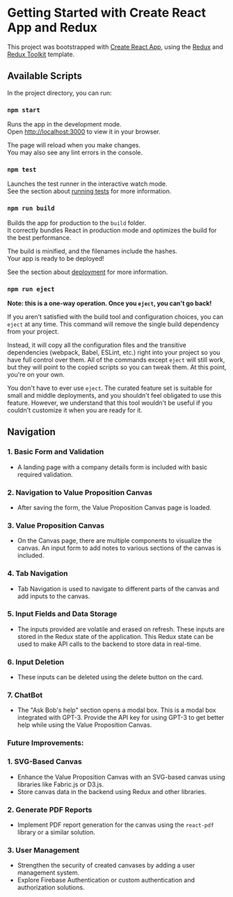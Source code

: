 # Getting Started with Create React App and Redux

This project was bootstrapped with [Create React App](https://github.com/facebook/create-react-app), using the [Redux](https://redux.js.org/) and [Redux Toolkit](https://redux-toolkit.js.org/) template.

## Available Scripts

In the project directory, you can run:

### `npm start`

Runs the app in the development mode.\
Open [http://localhost:3000](http://localhost:3000) to view it in your browser.

The page will reload when you make changes.\
You may also see any lint errors in the console.

### `npm test`

Launches the test runner in the interactive watch mode.\
See the section about [running tests](https://facebook.github.io/create-react-app/docs/running-tests) for more information.

### `npm run build`

Builds the app for production to the `build` folder.\
It correctly bundles React in production mode and optimizes the build for the best performance.

The build is minified, and the filenames include the hashes.\
Your app is ready to be deployed!

See the section about [deployment](https://facebook.github.io/create-react-app/docs/deployment) for more information.

### `npm run eject`

**Note: this is a one-way operation. Once you `eject`, you can't go back!**

If you aren't satisfied with the build tool and configuration choices, you can `eject` at any time. This command will remove the single build dependency from your project.

Instead, it will copy all the configuration files and the transitive dependencies (webpack, Babel, ESLint, etc.) right into your project so you have full control over them. All of the commands except `eject` will still work, but they will point to the copied scripts so you can tweak them. At this point, you're on your own.

You don't have to ever use `eject`. The curated feature set is suitable for small and middle deployments, and you shouldn't feel obligated to use this feature. However, we understand that this tool wouldn't be useful if you couldn't customize it when you are ready for it.



## Navigation

### 1. Basic Form and Validation

- A landing page with a company details form is included with basic required validation.

### 2. Navigation to Value Proposition Canvas

- After saving the form, the Value Proposition Canvas page is loaded.

### 3. Value Proposition Canvas

- On the Canvas page, there are multiple components to visualize the canvas. An input form to add notes to various sections of the canvas is included.

### 4. Tab Navigation

- Tab Navigation is used to navigate to different parts of the canvas and add inputs to the canvas.

### 5. Input Fields and Data Storage

- The inputs provided are volatile and erased on refresh. These inputs are stored in the Redux state of the application. This Redux state can be used to make API calls to the backend to store data in real-time.

### 6. Input Deletion

- These inputs can be deleted using the delete button on the card.

### 7. ChatBot

- The "Ask Bob's help" section opens a modal box. This is a modal box integrated with GPT-3. Provide the API key for using GPT-3 to get better help while using the Value Proposition Canvas.

### Future Improvements:

### 1. SVG-Based Canvas

- Enhance the Value Proposition Canvas with an SVG-based canvas using libraries like Fabric.js or D3.js.
- Store canvas data in the backend using Redux and other libraries.

### 2. Generate PDF Reports

- Implement PDF report generation for the canvas using the `react-pdf` library or a similar solution.

### 3. User Management

- Strengthen the security of created canvases by adding a user management system.
- Explore Firebase Authentication or custom authentication and authorization solutions.
